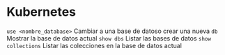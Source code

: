 # Kubernetes


`use <nombre_database>`    Cambiar a una base de datoso crear una nueva
`db`                       Mostrar la base de datos actual
`show dbs`                 Listar las bases de datos
`show collections`         Listar las colecciones en la base de datos actual
